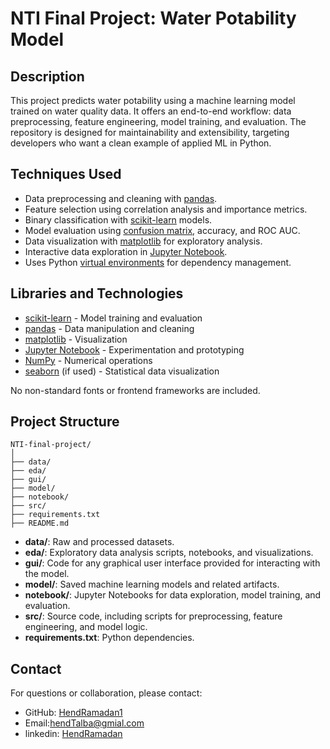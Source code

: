 # NTI Final Project: Water Potability Model

## Description

This project predicts water potability using a machine learning model trained on water quality data. It offers an end-to-end workflow: data preprocessing, feature engineering, model training, and evaluation. The repository is designed for maintainability and extensibility, targeting developers who want a clean example of applied ML in Python.

## Techniques Used

- Data preprocessing and cleaning with [pandas](https://pandas.pydata.org/).
- Feature selection using correlation analysis and importance metrics.
- Binary classification with [scikit-learn](https://scikit-learn.org/stable/) models.
- Model evaluation using [confusion matrix](https://scikit-learn.org/stable/modules/generated/sklearn.metrics.confusion_matrix.html), accuracy, and ROC AUC.
- Data visualization with [matplotlib](https://matplotlib.org/) for exploratory analysis.
- Interactive data exploration in [Jupyter Notebook](https://jupyter.org/).
- Uses Python [virtual environments](https://docs.python.org/3/library/venv.html) for dependency management.

## Libraries and Technologies

- [scikit-learn](https://scikit-learn.org/stable/) - Model training and evaluation
- [pandas](https://pandas.pydata.org/) - Data manipulation and cleaning
- [matplotlib](https://matplotlib.org/) - Visualization
- [Jupyter Notebook](https://jupyter.org/) - Experimentation and prototyping
- [NumPy](https://numpy.org/) - Numerical operations
- [seaborn](https://seaborn.pydata.org/) (if used) - Statistical data visualization

No non-standard fonts or frontend frameworks are included.

## Project Structure

```text
NTI-final-project/
│
├── data/
├── eda/
├── gui/
├── model/
├── notebook/
├── src/
├── requirements.txt
├── README.md
```

- **data/**: Raw and processed datasets.
- **eda/**: Exploratory data analysis scripts, notebooks, and visualizations.
- **gui/**: Code for any graphical user interface provided for interacting with the model.
- **model/**: Saved machine learning models and related artifacts.
- **notebook/**: Jupyter Notebooks for data exploration, model training, and evaluation.
- **src/**: Source code, including scripts for preprocessing, feature engineering, and model logic.
- **requirements.txt**: Python dependencies.

## Contact

For questions or collaboration, please contact:

- GitHub: [HendRamadan1](https://github.com/HendRamadan1)
- Email:hendTalba@gmial.com
- linkedin: [HendRamadan](www.linkedin.com/in/hendramadan)
